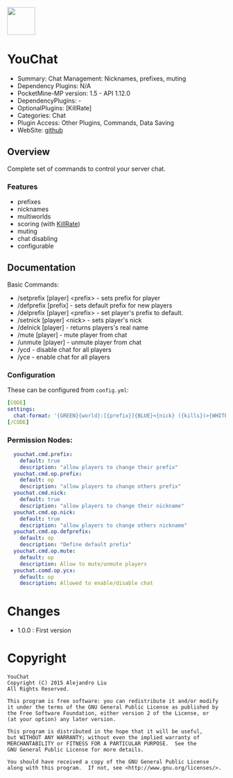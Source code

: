 <img src="https://raw.githubusercontent.com/alejandroliu/bad-plugins/master/Media/Chat-icon.png" style="width:64px;height:64px" width="64" height="64"/>

# YouChat

* Summary: Chat Management: Nicknames, prefixes, muting
* Dependency Plugins: N/A
* PocketMine-MP version: 1.5 - API 1.12.0
* DependencyPlugins: -
* OptionalPlugins: [KillRate]
* Categories: Chat
* Plugin Access: Other Plugins, Commands, Data Saving
* WebSite: [github](https://github.com/alejandroliu/plugin-remakes/tree/master/YouChat)

## Overview

Complete set of commands to control your server chat.

### Features

* prefixes
* nicknames
* multiworlds
* scoring (with
  [KillRate](http://forums.pocketmine.net/plugins/killrate.1137/))
* muting
* chat disabling
* configurable

## Documentation

Basic Commands:

* /setprefix [player] &lt;prefix&gt; - sets prefix for player
* /defprefix [prefix] - sets default prefix for new players
* /delprefix [player] &lt;prefix&gt; - set player's prefix to default.
* /setnick [player] &lt;nick&gt; - sets player's nick
* /delnick [player] - returns players's real name
* /mute [player] - mute player from chat
* /unmute [player] - unmute player from chat
* /ycd - disable chat for all players
* /yce - enable chat for all players


### Configuration

These can be configured from `config.yml`:

```YAML
[CODE]
settings:
  chat-format: '{GREEN}{world}:[{prefix}]{BLUE}<{nick} ({kills})>{WHITE} {message}'
[/CODE]
```

### Permission Nodes:

```YAML
  youchat.cmd.prefix:
    default: true
    description: "allow players to change their prefix"
  youchat.cmd.op.prefix:
    default: op
    description: "allow players to change others prefix"
  youchat.cmd.nick:
    default: true
    description: "allow players to change their nickname"
  youchat.cmd.op.nick:
    default: true
    description: "allow players to change others nickname"
  youchat.cmd.op.defprefix:
    default: op
    description: "Define default prefix"
  youchat.cmd.op.mute:
    default: op
    description: Allow to mute/unmute players
  youchat.comd.op.ycx:
    default: op
    description: Allowed to enable/disable chat
```

# Changes

* 1.0.0 : First version

# Copyright

    YouChat
    Copyright (C) 2015 Alejandro Liu
    All Rights Reserved.

    This program is free software: you can redistribute it and/or modify
    it under the terms of the GNU General Public License as published by
    the Free Software Foundation, either version 2 of the License, or
    (at your option) any later version.

    This program is distributed in the hope that it will be useful,
    but WITHOUT ANY WARRANTY; without even the implied warranty of
    MERCHANTABILITY or FITNESS FOR A PARTICULAR PURPOSE.  See the
    GNU General Public License for more details.

    You should have received a copy of the GNU General Public License
    along with this program.  If not, see <http://www.gnu.org/licenses/>.
